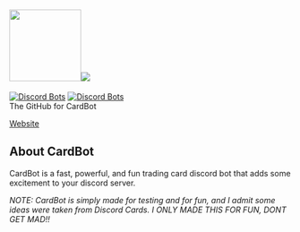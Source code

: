 # <img src="https://card-bot.github.io/assets/image.png" height="128" width="128"><img src="https://card-bot.github.io/assets/logo.png">
[![Discord Bots](https://raw.githubusercontent.com/ZippyMagician/CardBot/master/assets/library.svg)](https://card-bot.github.io) [![Discord Bots](https://raw.githubusercontent.com/ZippyMagician/CardBot/master/assets/owner.svg)](https://card-bot.github.io)<br>
The GitHub for CardBot

<a href="https://github.com/Card-Bot/card-bot.github.io">Website</a>

## About CardBot
CardBot is a fast, powerful, and fun trading card discord bot that adds some excitement to your discord server.

_NOTE: CardBot is simply made for testing and for fun, and I admit some ideas were taken from Discord Cards. I ONLY MADE THIS FOR FUN, DONT GET MAD!!_

